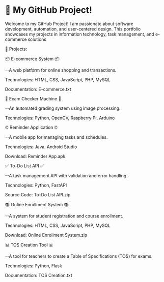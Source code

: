# 👋 My GitHub Project! 
Welcome to my GitHub Project! I am passionate about software development, automation, and user-centered design. This portfolio showcases my projects in information technology, task management, and e-commerce solutions.

📌 Projects:

📦 E-commerce System 📦

--A web platform for online shopping and transactions.

Technologies: HTML, CSS, JavaScript, PHP, MySQL

Documentation: E-commerce.txt

📝 Exam Checker Machine 📝

--An automated grading system using image processing.

Technologies: Python, OpenCV, Raspberry Pi, Arduino

⏰ Reminder Application ⏰

--A mobile app for managing tasks and schedules.

Technologies: Java, Android Studio

Download: Reminder App.apk

✅ To-Do List API ✅

--A task management API with validation and error handling.

Technologies: Python, FastAPI

Source Code: To-Do List API.zip

📚 Online Enrollment System 📚 

--A system for student registration and course enrollment.

Technologies: HTML, CSS, JavaScript, PHP, MySQL

Download: Online Enrollment System.zip

📊 TOS Creation Tool 📊

--A tool for teachers to create a Table of Specifications (TOS) for exams.

Technologies: Python, Flask

Documentation: TOS Creation.txt
